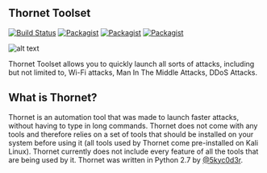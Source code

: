 ## Thornet Toolset
[![Build Status](https://travis-ci.org/5kyc0d3r/thornet.svg?branch=master)](https://travis-ci.org/5kyc0d3r/thornet)
[![Packagist](https://img.shields.io/badge/python-2.7-yellow.svg)](https://www.python.org)
[![Packagist](https://img.shields.io/packagist/l/doctrine/orm.svg?maxAge=2592000)](https://github.com/5kyc0d3r/thornet/blob/master/LICENSE)
[![Packagist](https://img.shields.io/badge/platform-Linux-orange.svg)](#)

![alt text](http://i.imgur.com/826hoc3.png "Thornet Toolset v1.2")

Thornet Toolset allows you to quickly launch all sorts of attacks, including but not limited to, Wi-Fi attacks, Man In The Middle Attacks, DDoS Attacks.

## What is Thornet?

Thornet is an automation tool that was made to launch faster attacks, without having to type in long commands. Thornet does not come with any tools and therefore relies on a set of tools that should be installed on your system before using it (all tools used by Thornet come pre-installed on Kali Linux). Thornet currently does not include every feature of all the tools that are being used by it.
Thornet was written in Python 2.7 by [@5kyc0d3r](https://github.com/5kyc0d3r).
